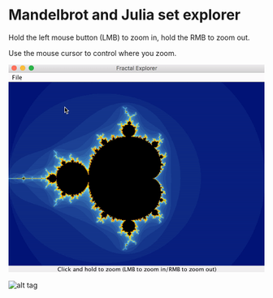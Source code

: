 # Mandelbrot and Julia set explorer

Hold the left mouse button (LMB) to zoom in, hold the RMB to zoom out.

Use the mouse cursor to control where you zoom.


 ![alt tag](images/demo_0.gif)
 
 
 ![alt tag](zoomoutjulia.gif)
